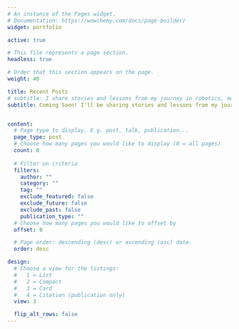 ```yaml
---
# An instance of the Pages widget.
# Documentation: https://wowchemy.com/docs/page-builder/
widget: portfolio

active: true

# This file represents a page section.
headless: true

# Order that this section appears on the page.
weight: 40

title: Recent Posts
# subtitle: I share stories and lessons from my journey in robotics, machine learning, and research—whether it’s building real-world projects, collaborating with teams, or navigating new challenges in industry and academia. My goal is to make these experiences relatable and helpful for anyone curious about these fields.
subtitle: Coming Soon! I'll be sharing stories and lessons from my journey in robotics, machine learning, and research—stay tuned for insights on building real-world projects, collaborating with teams, and navigating new challenges in industry and academia.


content:
  # Page type to display. E.g. post, talk, publication...
  page_type: post
  # Choose how many pages you would like to display (0 = all pages)
  count: 0
  
  # Filter on criteria
  filters:
    author: ""
    category: ""
    tag: ""
    exclude_featured: false
    exclude_future: false
    exclude_past: false
    publication_type: ""
  # Choose how many pages you would like to offset by
  offset: 0

  # Page order: descending (desc) or ascending (asc) date.
  order: desc

design:
  # Choose a view for the listings:
  #   1 = List
  #   2 = Compact
  #   3 = Card
  #   4 = Citation (publication only)
  view: 3

  flip_alt_rows: false
---
```

